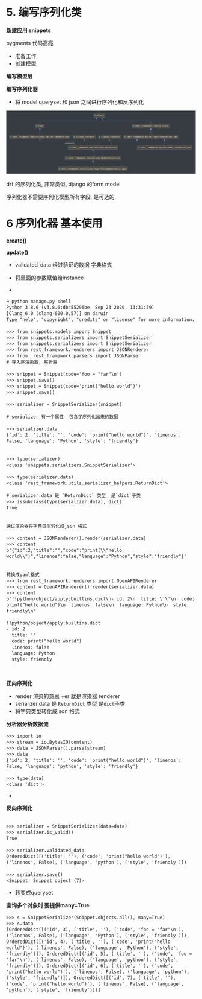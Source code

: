 # 5. 编写序列化类

**新建应用 snippets**

pygments 代码高亮

* 准备工作, 
* 创建模型



**编写模型层**



**编写序列化器**

* 将 model queryset 和 json 之间进行序列化和反序列化

 





![image-20210408085311536](assets/image-20210408085311536.png)



drf 的序列化类, 非常类似, django 的form model





序列化器不需要序列化模型所有字段, 是可选的.	





# 6 序列化器 基本使用

**create()**



**update()**

* validated_data 经过验证的数据 字典格式
* 将里面的参数赋值给instance

* 



````
➜ python manage.py shell
Python 3.8.6 (v3.8.6:db455296be, Sep 23 2020, 13:31:39) 
[Clang 6.0 (clang-600.0.57)] on darwin
Type "help", "copyright", "credits" or "license" for more information.

>>> from snippets.models import Snippet
>>> from snippets.serializers import SnippetSerializer
>>> from snippets.serializers import SnippetSerializer
>>> from rest_framework.renderers import JSONRenderer
>>> from  rest_framework.parsers import JSONParser  
# 导入序渲染器, 解析器

>>> snippet = Snippet(code='foo = "far"\n')
>>> snippet.save()
>>> snippet = Snippet(code='print("hello world")')
>>> snippet.save()

>>> serializer = SnippetSerializer(snippet)

# serializer 有一个属性  包含了序列化出来的数据

>>> serializer.data
{'id': 2, 'title': '', 'code': 'print("hello world")', 'linenos': False, 'language': 'Python', 'style': 'friendly'}


>>> type(serializer)
<class 'snippets.serializers.SnippetSerializer'>

>>> type(serializer.data)
<class 'rest_framework.utils.serializer_helpers.ReturnDict'>

# serializer.data 是 `ReturnDict` 类型  是`dict`子类
>>> issubclass(type(serializer.data), dict)
True


通过渲染器将字典类型转化成json 格式

>>> content = JSONRenderer().render(serializer.data)
>>> content
b'{"id":2,"title":"","code":"print(\\"hello world\\")","linenos":false,"language":"Python","style":"friendly"}'


转换成yaml格式
>>> from rest_framework.renderers import OpenAPIRenderer
>>> content = OpenAPIRenderer().render(serializer.data)
>>> content
b'!!python/object/apply:builtins.dict\n- id: 2\n  title: \'\'\n  code: print("hello world")\n  linenos: false\n  language: Python\n  style: friendly\n'

!!python/object/apply:builtins.dict
- id: 2
  title: ''
  code: print("hello world")
  linenos: false
  language: Python
  style: friendly



````

**正向序列化**

* render 渲染的意思 +er 就是渲染器 renderer
* serializer.data 是 `ReturnDict` 类型  是`dict`子类
* 将字典类型转化成json 格式



**分析器分析数据流**

```
>>> import io
>>> stream = io.BytesIO(content)
>>> data = JSONParser().parse(stream)
>>> data
{'id': 2, 'title': '', 'code': 'print("hello world")', 'linenos': False, 'language': 'python', 'style': 'friendly'}

>>> type(data)
<class 'dict'>

```

* 

**反向序列化**

```

>>> serializer = SnippetSerializer(data=data)
>>> serializer.is_valid()
True

>>> serializer.validated_data
OrderedDict([('title', ''), ('code', 'print("hello world")'), ('linenos', False), ('language', 'python'), ('style', 'friendly')])

>>> serializer.save()
<Snippet: Snippet object (7)>

```

* 转变成queryset









**查询多个对象时 要提供many=True**

```
>>> s = SnippetSerializer(Snippet.objects.all(), many=True)
>>> s.data
[OrderedDict([('id', 3), ('title', ''), ('code', 'foo = "far"\n'), ('linenos', False), ('language', 'Python'), ('style', 'friendly')]), OrderedDict([('id', 4), ('title', ''), ('code', 'print("hello world")'), ('linenos', False), ('language', 'Python'), ('style', 'friendly')]), OrderedDict([('id', 5), ('title', ''), ('code', 'foo = "far"\n'), ('linenos', False), ('language', 'python'), ('style', 'friendly')]), OrderedDict([('id', 6), ('title', ''), ('code', 'print("hello world")'), ('linenos', False), ('language', 'python'), ('style', 'friendly')]), OrderedDict([('id', 7), ('title', ''), ('code', 'print("hello world")'), ('linenos', False), ('language', 'python'), ('style', 'friendly')])]

```



 





























